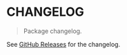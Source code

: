 # CHANGELOG

> Package changelog.

See [GitHub Releases](https://github.com/stdlib-js/stats-base-dists-arcsine-median/releases) for the changelog.
